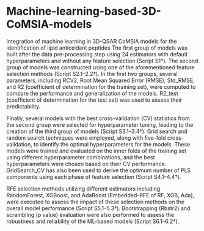 # Machine-learning-based-3D-CoMSIA-models
Integration of machine learning in 3D-QSAR CoMSIA models for the identification of lipid antioxidant peptides
 The first group of models was built after the data pre-processing step using 24 estimators with default hyperparameters and without any feature selection (Script S1†). The second group of models was constructed using one of the aforementioned feature selection methods (Script S2.1–2.2†). In the first two groups, several parameters, including RCV2, Root Mean Squared Error (RMSE), Std_RMSE, and R2 (coefficient of determination for the training set), were computed to compare the performance and generalization of the models. R2_test (coefficient of determination for the test set) was used to assess their predictability.

Finally, several models with the best cross-validation (CV) statistics from the second group were selected for hyperparameter tuning, leading to the creation of the third group of models (Script S3.1–3.4†). Grid search and random search techniques were employed, along with five-fold cross-validation, to identify the optimal hyperparameters for the models. These models were trained and evaluated on the inner folds of the training set using different hyperparameter combinations, and the best hyperparameters were chosen based on their CV performance. GridSearch_CV has also been used to derive the optimum number of PLS components using each phase of feature selection (Script S4.1–4.4†).

RFE selection methods utilizing different estimators including RandomForest, XGBoost, and AdaBoost (Embedded-RFE of RF, XGB, Ada), were executed to assess the impact of these selection methods on the overall model performance (Script S5.1–5.3†). Bootstrapping (Rbstr2) and scrambling (p value) evaluation were also performed to assess the robustness and reliability of the ML-based models (Script S6.1–6.2†).
